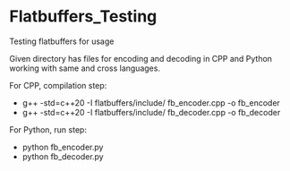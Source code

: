 # Flatbuffers_Testing
Testing flatbuffers for usage

Given directory has files for encoding and decoding in CPP and Python working with same and cross languages.

For CPP, compilation step:
- g++ -std=c++20 -I flatbuffers/include/ fb_encoder.cpp -o fb_encoder
- g++ -std=c++20 -I flatbuffers/include/ fb_decoder.cpp -o fb_decoder

For Python, run step:
- python fb_encoder.py
- python fb_decoder.py
